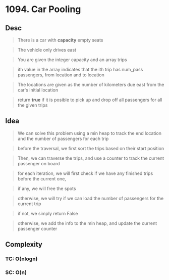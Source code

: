 # 1094. Car Pooling

## Desc

> There is a car with **capacity** empty seats

> The vehicle only drives east

> You are given the integer capacity and an array trips

> ith value in the array indicates that the ith trip has num_pass passengers, from location and to location

> The locations are given as the number of kilometers due east from the car's initial location

> return **true** if it is posible to pick up and drop off all passengers for all the given trips

## Idea

> We can solve this problem using a min heap to track the end location and the number of passengers for each trip

> before the traversal, we first sort the trips based on their start position

> Then, we can traverse the trips, and use a counter to track the current passenger on board

> for each iteration, we will first check if we have any finished trips before the current one,

> if any, we will free the spots

> otherwise, we will try if we can load the number of passengers for the current trip

> if not, we simply return False

> otherwise, we add the info to the min heap, and update the current passenger counter

## Complexity

### TC: O(nlogn)

### SC: O(n)